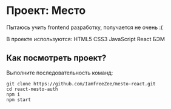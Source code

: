# Проект: Место

Пытаюсь учить frontend разработку, получается не очень :(

В проекте используются: HTML5 CSS3 JavaScript React БЭМ

## Как посмотреть проект?

Выполните последовательность команд:

```
git clone https://github.com/IamfreeZee/mesto-react.git
cd react-mesto-auth
npm i
npm start
```